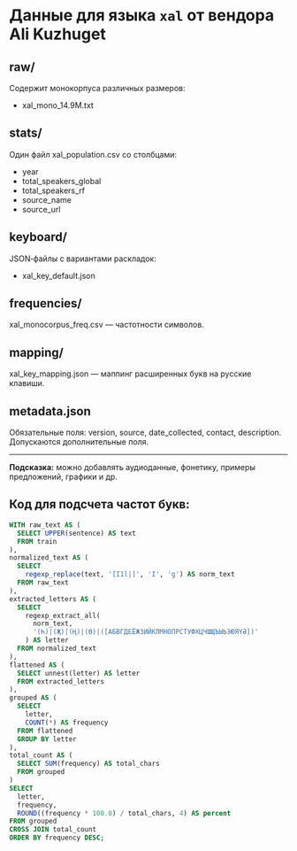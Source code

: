 # Данные для языка `xal` от вендора Ali Kuzhuget

## raw/
Содержит монокорпуса различных размеров:
- xal_mono_14.9M.txt

## stats/
Один файл xal_population.csv со столбцами:
- year
- total_speakers_global
- total_speakers_rf
- source_name
- source_url

## keyboard/
JSON‑файлы с вариантами раскладок:
- xal_key_default.json

## frequencies/
xal_monocorpus_freq.csv — частотности символов.

## mapping/
xal_key_mapping.json — маппинг расширенных букв на русские клавиши.

## metadata.json
Обязательные поля: version, source, date_collected, contact, description.
Допускаются дополнительные поля.

---  
**Подсказка:** можно добавлять аудиоданные, фонетику, примеры предложений, графики и др.

## Код для подсчета частот букв: 

```sql
WITH raw_text AS (
  SELECT UPPER(sentence) AS text
  FROM train
),
normalized_text AS (
  SELECT
    regexp_replace(text, '[I1l|]', 'Ӏ', 'g') AS norm_text
  FROM raw_text
),
extracted_letters AS (
  SELECT
    regexp_extract_all(
      norm_text,
      '(Һ)|(Җ)|(Ң)|(Ө)|([АБВГДЕЁЖЗИЙКЛМНОПРСТУФХЦЧШЩЪЫЬЭЮЯҮӘ])'
    ) AS letter
  FROM normalized_text
),
flattened AS (
  SELECT unnest(letter) AS letter
  FROM extracted_letters
),
grouped AS (
  SELECT
    letter,
    COUNT(*) AS frequency
  FROM flattened
  GROUP BY letter
),
total_count AS (
  SELECT SUM(frequency) AS total_chars
  FROM grouped
)
SELECT
  letter,
  frequency,
  ROUND((frequency * 100.0) / total_chars, 4) AS percent
FROM grouped
CROSS JOIN total_count
ORDER BY frequency DESC;
```